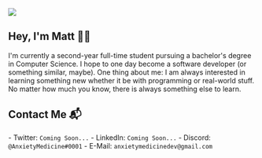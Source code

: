 <img src="https://i.imgur.com/x5zD23D.jpg">

<h2>Hey, I'm Matt 👋🏼</h2>
<p>I'm currently a second-year full-time student pursuing a bachelor's degree in Computer Science. I hope to one day become a software developer (or something similar, maybe). One thing about me: I am always interested in learning something new whether it be with programming or real-world stuff. No matter how much you know, there is always something else to learn.</p>

<h2>Contact Me 📬</h2>
- Twitter: <code>Coming Soon...</code>
- LinkedIn: <code>Coming Soon...</code>
- Discord: <code>@AnxietyMedicine#0001</code>
- E-Mail: <code>anxietymedicinedev@gmail.com</code>

<!--
**AnxietyMedicine/AnxietyMedicine** is a ✨ _special_ ✨ repository because its `README.md` (this file) appears on your GitHub profile.

Here are some ideas to get you started:

- 🔭 I’m currently working on ...
- 🌱 I’m currently learning ...
- 👯 I’m looking to collaborate on ...
- 🤔 I’m looking for help with ...
- 💬 Ask me about ...
- 📫 How to reach me: ...
- 😄 Pronouns: ...
- ⚡ Fun fact: ...
-->
